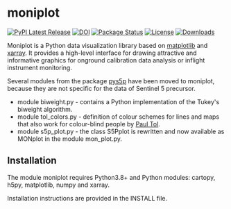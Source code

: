 # moniplot
[![PyPI Latest Release](https://img.shields.io/pypi/v/moniplot.svg)](https://pypi.org/project/moniplot/)
[![DOI](https://zenodo.org/badge/DOI/10.5281/zenodo.7024743.svg)](https://doi.org/10.5281/zenodo.7024743)
[![Package Status](https://img.shields.io/pypi/status/moniplot.svg)](https://pypi.org/project/moniplot/)
[![License](https://img.shields.io/pypi/l/moniplot.svg)](https://github.com/rmvanhees/moniplot/LICENSE)
[![Downloads](https://static.pepy.tech/personalized-badge/moniplot?period=month&units=international_system&left_color=black&right_color=orange&left_text=PyPI%20downloads%20per%20month)](https://pepy.tech/project/moniplot)

Moniplot is a Python data visualization library based on
[matplotlib](https://matplotlib.org) and [xarray](https://xarray.pydata.org).
It provides a high-level interface for drawing attractive and informative
graphics for onground calibration data analysis or inflight instrument
monitoring. 
 

Several modules from the package [pys5p](https://pypi.org/project/pys5p) have been moved to moniplot, because they are not specific for the data of Sentinel 5 precursor.
* module biweight.py - contains a Python implementation of the Tukey's biweight algorithm.
* module tol_colors.py - definition of colour schemes for lines and maps that also work for colour-blind
people by [Paul Tol](https://personal.sron.nl/~pault/).
* module s5p_plot.py - the class S5Pplot is rewritten and now available as MONplot in the module mon_plot.py.

## Installation
The module moniplot requires Python3.8+ and Python modules: cartopy, h5py, matplotlib, numpy and xarray.

Installation instructions are provided in the INSTALL file.
